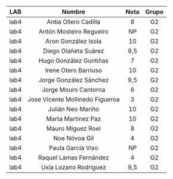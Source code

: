 | LAB  |             Nombre              | Nota | Grupo |
|:----:|:-------------------------------:|:----:|:-----:|
| lab4 |      Antía Ollero Cadilla       |  8   |  G2   |
| lab4 |     Antón Mosteiro Regueiro     |  NP  |  G2   |
| lab4 |       Aron González Isola       |  10  |  G2   |
| lab4 |      Diego Olañeta Suárez       | 9,5  |  G2   |
| lab4 |     Hugo González Guntiñas      |  7   |  G2   |
| lab4 |      Irene Otero Barriuso       |  10  |  G2   |
| lab4 |     Jorge González Sánchez      | 9,5  |  G2   |
| lab4 |      Jorge Mouro Cantorna       |  6   |  G2   |
| lab4 | Jose Vicente Mollinedo Figueroa |  3   |  G2   |
| lab4 |        Julián Neo Mariño        |  10  |  G2   |
| lab4 |       Marta Martínez Paz        |  10  |  G2   |
| lab4 |        Mauro Míguez Roel        |  8   |  G2   |
| lab4 |          Noe Nóvoa Gil          |  4   |  G2   |
| lab4 |        Paula García Viso        |  NP  |  G2   |
| lab4 |     Raquel Lamas Fernández      |  4   |  G2   |
| lab4 |      Uxía Lozano Rodríguez      | 9,5  |  G2   |